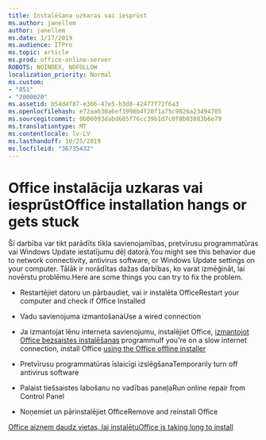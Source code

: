 ```yaml
---
title: Instalēšana uzkaras vai iesprūst
ms.author: janellem
author: janellem
ms.date: 1/17/2019
ms.audience: ITPro
ms.topic: article
ms.prod: office-online-server
ROBOTS: NOINDEX, NOFOLLOW
localization_priority: Normal
ms.custom:
- "851"
- "2000020"
ms.assetid: b54d4f87-e366-47e5-b3d8-42477f72f6a3
ms.openlocfilehash: e72aa630a6ef3998b4f20f1a75c9826a23494705
ms.sourcegitcommit: 0b06093dabd685f76cc39b1d7c0f8b03883b6e79
ms.translationtype: MT
ms.contentlocale: lv-LV
ms.lasthandoff: 10/25/2019
ms.locfileid: "36735432"
---
```

# <a name="office-installation-hangs-or-gets-stuck"></a><span data-ttu-id="9fdd6-102">Office instalācija uzkaras vai iesprūst</span><span class="sxs-lookup"><span data-stu-id="9fdd6-102">Office installation hangs or gets stuck</span></span>

<span data-ttu-id="9fdd6-103">Šī darbība var tikt parādīts tīkla savienojamības, pretvīrusu programmatūras vai Windows Update iestatījumu dēļ datorā.</span><span class="sxs-lookup"><span data-stu-id="9fdd6-103">You might see this behavior due to network connectivity, antivirus software, or Windows Update settings on your computer.</span></span> <span data-ttu-id="9fdd6-104">Tālāk ir norādītas dažas darbības, ko varat izmēģināt, lai novērstu problēmu.</span><span class="sxs-lookup"><span data-stu-id="9fdd6-104">Here are some things you can try to fix the problem.</span></span>
  
- <span data-ttu-id="9fdd6-105">Restartējiet datoru un pārbaudiet, vai ir instalēta Office</span><span class="sxs-lookup"><span data-stu-id="9fdd6-105">Restart your computer and check if Office Installed</span></span>

- <span data-ttu-id="9fdd6-106">Vadu savienojuma izmantošana</span><span class="sxs-lookup"><span data-stu-id="9fdd6-106">Use a wired connection</span></span>

- <span data-ttu-id="9fdd6-107">Ja izmantojat lēnu interneta savienojumu, instalējiet Office, [izmantojot Office bezsaistes instalēšanas](https://support.office.com/article/f0a85fe7-118f-41cb-a791-d59cef96ad1c?wt.mc_id=Alchemy_ClientDIA) programmu</span><span class="sxs-lookup"><span data-stu-id="9fdd6-107">If you're on a slow internet connection, install Office [using the Office offline installer](https://support.office.com/article/f0a85fe7-118f-41cb-a791-d59cef96ad1c?wt.mc_id=Alchemy_ClientDIA)</span></span>

- <span data-ttu-id="9fdd6-108">Pretvīrusu programmatūras īslaicīgi izslēgšana</span><span class="sxs-lookup"><span data-stu-id="9fdd6-108">Temporarily turn off antivirus software</span></span>

- <span data-ttu-id="9fdd6-109">Palaist tiešsaistes labošanu no vadības paneļa</span><span class="sxs-lookup"><span data-stu-id="9fdd6-109">Run online repair from Control Panel</span></span>

- <span data-ttu-id="9fdd6-110">Noņemiet un pārinstalējiet Office</span><span class="sxs-lookup"><span data-stu-id="9fdd6-110">Remove and reinstall Office</span></span>

[<span data-ttu-id="9fdd6-111">Office aizņem daudz vietas, lai instalētu</span><span class="sxs-lookup"><span data-stu-id="9fdd6-111">Office is taking long to install</span></span>](https://support.office.com/article/0f09f357-3fef-42a6-b8aa-cef4c6c44bdf?wt.mc_id=Alchemy_ClientDIA)
  